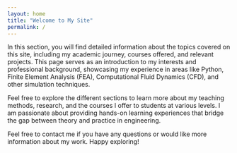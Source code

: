 ```yaml
---
layout: home
title: "Welcome to My Site"
permalink: /
---
```


In this section, you will find detailed information about the topics covered on this site, including my academic journey, courses offered, and relevant projects. This page serves as an introduction to my interests and professional background, showcasing my experience in areas like Python, Finite Element Analysis (FEA), Computational Fluid Dynamics (CFD), and other simulation techniques.

Feel free to explore the different sections to learn more about my teaching methods, research, and the courses I offer to students at various levels. I am passionate about providing hands-on learning experiences that bridge the gap between theory and practice in engineering.

Feel free to contact me if you have any questions or would like more information about my work. Happy exploring!
